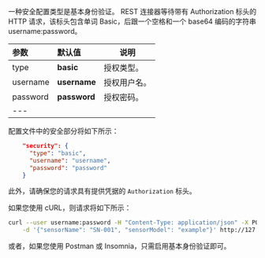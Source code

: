 一种安全配置类型是基本身份验证。
REST 连接器等待带有 Authorization 标头的 HTTP 请求，该标头包含单词 Basic，后跟一个空格和一个 base64 编码的字符串 username:password。

|**参数**|**默认值**|**说明**|
|:-|:-|-
| type               | **basic**                      | 授权类型。      |
| username           | **username**                   | 授权用户名。 |
| password           | **password**                   | 授权密码。 |
|---

配置文件中的安全部分将如下所示：

```json
    "security": {
      "type": "basic",
      "username": "username",
      "password": "password"
    }
```

此外，请确保您的请求具有提供凭据的 `Authorization` 标头。

如果您使用 cURL，则请求将如下所示：
```bash
curl --user username:password -H "Content-Type: application/json" -X POST \
    -d '{"sensorName": "SN-001", "sensorModel": "example"}' http://127.0.0.1:5000/my_devices
```

或者，如果您使用 Postman 或 Insomnia，只需启用基本身份验证即可。